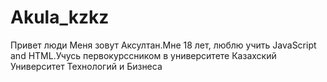# Akula_kzkz

Привет люди
Меня зовут Аксултан.Мне 18 лет, люблю учить JavaScript and HTML.Учусь первокурссником в университете Казахский Университет Технологий и Бизнеса
